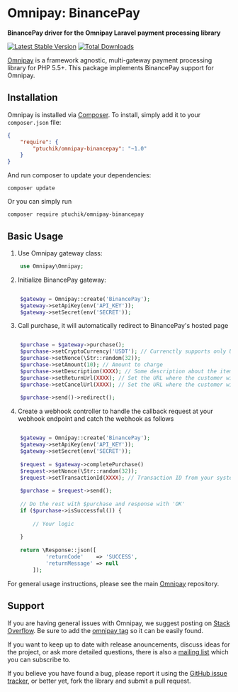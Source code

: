 # Omnipay: BinancePay

**BinancePay driver for the Omnipay Laravel payment processing library**

[![Latest Stable Version](https://poser.pugx.org/ptuchik/omnipay-binancepay/version.png)](https://packagist.org/packages/ptuchik/omnipay-binancepay)
[![Total Downloads](https://poser.pugx.org/ptuchik/omnipay-binancepay/d/total.png)](https://packagist.org/packages/ptuchik/omnipay-binancepay)

[Omnipay](https://github.com/thephpleague/omnipay) is a framework agnostic, multi-gateway payment processing library for
PHP 5.5+. This package implements BinancePay support for Omnipay.

## Installation

Omnipay is installed via [Composer](http://getcomposer.org/). To install, simply add it to your `composer.json` file:

```json
{
    "require": {
        "ptuchik/omnipay-binancepay": "~1.0"
    }
}
```

And run composer to update your dependencies:

    composer update

Or you can simply run

    composer require ptuchik/omnipay-binancepay

## Basic Usage

1. Use Omnipay gateway class:

```php
    use Omnipay\Omnipay;
```

2. Initialize BinancePay gateway:

```php

    $gateway = Omnipay::create('BinancePay');
    $gateway->setApiKey(env('API_KEY'));
    $gateway->setSecret(env('SECRET'));

```

3. Call purchase, it will automatically redirect to BinancePay's hosted page

```php

    $purchase = $gateway->purchase();
    $purchase->setCryptoCurrency('USDT'); // Currenctly supports only USDT
    $purchase->setNonce(\Str::random(32));
    $purchase->setAmount(10); // Amount to charge
    $purchase->setDescription(XXXX); // Some description about the items you sell
    $purchase->setReturnUrl(XXXX); // Set the URL where the customer will be directed after successful payment
    $purchase->setCancelUrl(XXXX); // Set the URL where the customer will be directed on failed or cancelled payment
    
    $purchase->send()->redirect();

```

4. Create a webhook controller to handle the callback request at your webhook endpoint and catch the webhook as follows

```php

    $gateway = Omnipay::create('BinancePay');
    $gateway->setApiKey(env('API_KEY'));
    $gateway->setSecret(env('SECRET'));
    
    $request = $gateway->completePurchase()
    $request->setNonce(\Str::random(32));
    $request->setTransactionId(XXXX); // Transaction ID from your system
    
    $purchase = $request->send();
    
    // Do the rest with $purchase and response with 'OK'
    if ($purchase->isSuccessful()) {
        
        // Your logic
        
    }
    
    return \Response::json([
            'returnCode'    => 'SUCCESS',
            'returnMessage' => null
        ]);

```

For general usage instructions, please see the main [Omnipay](https://github.com/thephpleague/omnipay)
repository.

## Support

If you are having general issues with Omnipay, we suggest posting on
[Stack Overflow](http://stackoverflow.com/). Be sure to add the
[omnipay tag](http://stackoverflow.com/questions/tagged/omnipay) so it can be easily found.

If you want to keep up to date with release anouncements, discuss ideas for the project, or ask more detailed questions,
there is also a [mailing list](https://groups.google.com/forum/#!forum/omnipay) which you can subscribe to.

If you believe you have found a bug, please report it using
the [GitHub issue tracker](https://github.com/ptuchik/omnipay-binancepay/issues), or better yet, fork the library and
submit a pull request.
